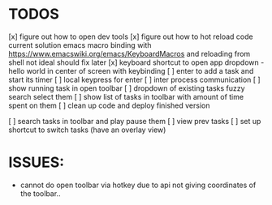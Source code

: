 # TODOS
[x] figure out how to open dev tools
[x] figure out how to hot reload code
    current solution emacs macro binding with
        https://www.emacswiki.org/emacs/KeyboardMacros
    and reloading from shell
    not ideal should fix later
[x] keyboard shortcut to open app dropdown
    - hello world in center of screen with keybinding
[ ] enter to add a task and start its timer
    [ ] local keypress for enter
    [ ] inter process communication
[ ] show running task in open toolbar
[ ] dropdown of existing tasks fuzzy search select them
[ ] show list of tasks in toolbar with amount of time spent on them
[ ] clean up code and deploy finished version

[ ] search tasks in toolbar and play pause them
[ ] view prev tasks
[ ] set up shortcut to switch tasks (have an overlay view)




# ISSUES:
- cannot do open toolbar via hotkey due to api not giving coordinates of the toolbar..
